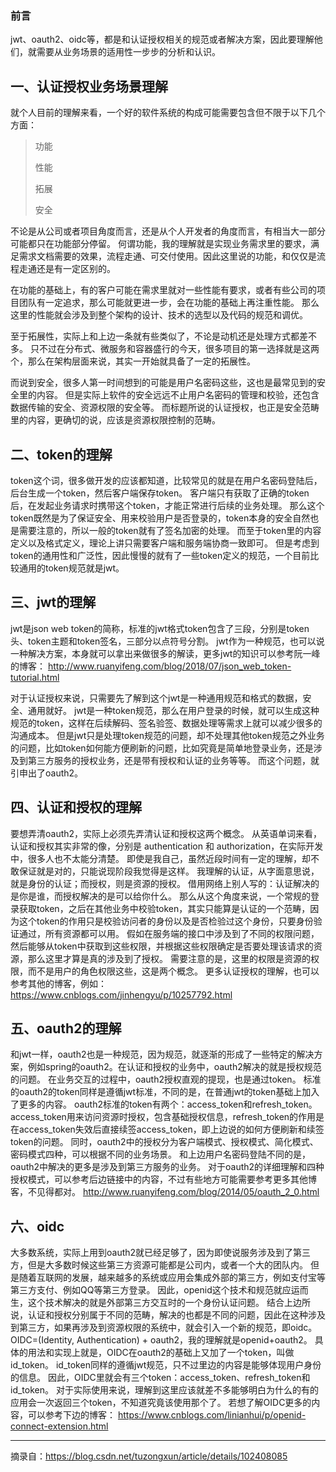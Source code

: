 ### 前言
jwt、oauth2、oidc等，都是和认证授权相关的规范或者解决方案，因此要理解他们，就需要从业务场景的适用性一步步的分析和认识。

## 一、认证授权业务场景理解
就个人目前的理解来看，一个好的软件系统的构成可能需要包含但不限于以下几个方面：

> 功能
>
> 性能
>
> 拓展
>
> 安全

不论是从公司或者项目角度而言，还是从个人开发者的角度而言，有相当大一部分可能都只在功能部分停留。
何谓功能，我的理解就是实现业务需求里的要求，满足需求文档需要的效果，流程走通、可交付使用。因此这里说的功能，和仅仅是流程走通还是有一定区别的。

在功能的基础上，有的客户可能在需求里就对一些性能有要求，或者有些公司的项目团队有一定追求，那么可能就更进一步，会在功能的基础上再注重性能。
那么这里的性能就会涉及到整个架构的设计、技术的选型以及代码的规范和调优。

至于拓展性，实际上和上边一条就有些类似了，不论是动机还是处理方式都差不多。
只不过在分布式、微服务和容器盛行的今天，很多项目的第一选择就是这两个，那么在架构层面来说，其实一开始就具备了一定的拓展性。

而说到安全，很多人第一时间想到的可能是用户名密码这些，这也是最常见到的安全里的内容。
但是实际上软件的安全远远不止用户名密码的管理和校验，还包含数据传输的安全、资源权限的安全等。
而标题所说的认证授权，也正是安全范畴里的内容，更确切的说，应该是资源权限控制的范畴。

## 二、token的理解
token这个词，很多做开发的应该都知道，比较常见的就是在用户名密码登陆后，后台生成一个token，然后客户端保存token。
客户端只有获取了正确的token后，在发起业务请求时携带这个token，才能正常进行后续的业务处理。
那么这个token既然是为了保证安全、用来校验用户是否登录的，token本身的安全自然也是需要注意的，所以一般的token就有了签名加密的处理。
而至于token里的内容定义以及格式定义，理论上讲只需要客户端和服务端协商一致即可。
但是考虑到token的通用性和广泛性，因此慢慢的就有了一些token定义的规范，一个目前比较通用的token规范就是jwt。

## 三、jwt的理解
jwt是json web token的简称，标准的jwt格式token包含了三段，分别是token头、token主题和token签名，三部分以点符号分割。
jwt作为一种规范，也可以说一种解决方案，本身就可以拿出来做很多的解读，更多jwt的知识可以参考阮一峰的博客：
http://www.ruanyifeng.com/blog/2018/07/json_web_token-tutorial.html

对于认证授权来说，只需要先了解到这个jwt是一种通用规范和格式的数据，安全、通用就好。
jwt是一种token规范，那么在用户登录的时候，就可以生成这种规范的token，这样在后续解码、签名验签、数据处理等需求上就可以减少很多的沟通成本。
但是jwt只是处理token规范的问题，却不处理其他token规范之外业务的问题，比如token如何能方便刷新的问题，比如究竟是简单地登录业务，还是涉及到第三方服务的授权业务，还是带有授权和认证的业务等等。
而这个问题，就引申出了oauth2。

## 四、认证和授权的理解
要想弄清oauth2，实际上必须先弄清认证和授权这两个概念。
从英语单词来看，认证和授权其实非常的像，分别是 authentication 和 authorization，在实际开发中，很多人也不太能分清楚。
即使是我自己，虽然近段时间有一定的理解，却不敢保证就是对的，只能说现阶段我觉得是这样。
我理解的认证，从字面意思说，就是身份的认证；而授权，则是资源的授权。
借用网络上别人写的：认证解决的是你是谁，而授权解决的是可以给你什么。
那么从这个角度来说，一个常规的登录获取token，之后在其他业务中校验token，其实只能算是认证的一个范畴，因为这个token的作用只是校验访问者的身份以及是否检验过这个身份，只要身份验证通过，所有资源都可以用。
假如在服务端的接口中涉及到了不同的权限问题，然后能够从token中获取到这些权限，并根据这些权限确定是否要处理该请求的资源，那么这里才算是真的涉及到了授权。
需要注意的是，这里的权限是资源的权限，而不是用户的角色权限这些，这是两个概念。
更多认证授权的理解，也可以参考其他的博客，例如：
https://www.cnblogs.com/jinhengyu/p/10257792.html

## 五、oauth2的理解
和jwt一样，oauth2也是一种规范，因为规范，就逐渐的形成了一些特定的解决方案，例如spring的oauth2。在认证和授权的业务中，oauth2解决的就是授权规范的问题。
在业务交互的过程中，oauth2授权直观的提现，也是通过token。
标准的oauth2的token同样是遵循jwt标准，不同的是，在普通jwt的token基础上加入了更多的内容。
oauth2标准的token有两个：access_token和refresh_token。
access_token用来访问资源时授权，包含基础授权信息，refresh_token的作用是在access_token失效后直接续签access_token，即上边说的如何方便刷新和续签token的问题。
同时，oauth2中的授权分为客户端模式、授权模式、简化模式、密码模式四种，可以根据不同的业务场景。
和上边用户名密码登陆不同的是，oauth2中解决的更多是涉及到第三方服务的业务。
对于oauth2的详细理解和四种授权模式，可以参考后边链接中的内容，不过有些地方可能需要参考更多其他博客，不见得都对。
http://www.ruanyifeng.com/blog/2014/05/oauth_2_0.html

## 六、oidc
大多数系统，实际上用到oauth2就已经足够了，因为即使说服务涉及到了第三方，但是大多数时候这些第三方资源可能都是公司内，或者一个大的团队内。
但是随着互联网的发展，越来越多的系统或应用会集成外部的第三方，例如支付宝等第三方支付、例如QQ等第三方登录。
因此，openid这个技术和规范就应运而生，这个技术解决的就是外部第三方交互时的一个身份认证问题。
结合上边所说，认证和授权分别属于不同的范畴，解决的也都是不同的问题，因此在这种涉及到第三方，如果再涉及到资源权限的系统中，就会引入一个新的规范，即oidc。
OIDC=(Identity, Authentication) + oauth2，我的理解就是openid+oauth2。
具体的用法和实现上就是，OIDC在oauth2的基础上又加了一个token，叫做id_token。
id_token同样的遵循jwt规范，只不过里边的内容是能够体现用户身份的信息。
因此，OIDC里就会有三个token：access_token、refresh_token和id_token。
对于实际使用来说，理解到这里应该就差不多能够明白为什么的有的应用会一次返回三个token，不知道究竟该使用那个了。
若想了解OIDC更多的内容，可以参考下边的博客：
https://www.cnblogs.com/linianhui/p/openid-connect-extension.html

---



摘录自：https://blog.csdn.net/tuzongxun/article/details/102408085